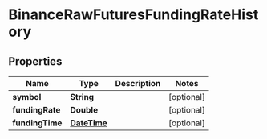 # BinanceRawFuturesFundingRateHistory

## Properties
Name | Type | Description | Notes
------------ | ------------- | ------------- | -------------
**symbol** | **String** |  |  [optional]
**fundingRate** | **Double** |  |  [optional]
**fundingTime** | [**DateTime**](DateTime.md) |  |  [optional]
